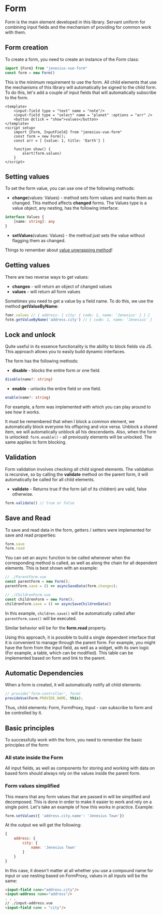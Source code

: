 <script setup>
import WidgetExampleOnePointValue from '../components/widget-example-one-point-value.vue';
import WidgetExampleSimpleForm from '../components/widget-example-simple-form.vue';
import WidgetExampleFormDisable from '../components/widget-example-form-disable.vue'
</script>

# Form
Form is the main element developed in this library. Servant uniform for
combining input fields and the mechanism of providing for common work with them.

## Form creation
To create a form, you need to create an instance of the *Form* class:
```ts
import {Form} from "jenesius-vue-form"
const form = new Form()
```
This is the minimum requirement to use the form. All child elements
that use the mechanisms of this library will automatically be signed
to the child form.
To do this, let's add a couple of input fields that will automatically subscribe to the form.
```vue
<template>
    <input-field type = "text" name = "note"/>
    <input-field type = "select" name = "planet" :options = "arr" />
    <button @click = "show">values</button>
</template>
<script setup>
    import {Form, InputField} from "jenesius-vue-form"
    const form = new Form();
    const arr = [ {value: 1, title: 'Earth'} ]

    function show() {
        alert(form.values)
    }
</script>
```
<WidgetExampleSimpleForm/>

## Setting values
To set the form value, you can use one of
the following methods:
- **change**(values: Values) - method sets form values and marks them as changed.
This method affects **changed** forms.
The Values type is a value object, any nesting, has the following
interface:
```ts
interface Values {
	[name: string]: any
}
```
- **setValues**(values: Values) - the method just sets the value without flagging them
as changed.

Things to remember about [value unwrapping method](#form-values-simplified)!

## Getting values
There are two reverse ways to get values:
- **changes** - will return an object of changed values
- **values** - will return all form values

Sometimes you need to get a value by a field name. To do this, we use the method
**getValueByName**:
```ts
fomr.values // { address: { city: { code: 1, name: 'Jenesius' } } }
fotm.getValueByName('address.city') // { code: 1, name: 'Jenesius' }
```

## Lock and unlock
Quite useful in its essence functionality is the ability to block
fields via JS. This approach allows you to easily build dynamic interfaces.

The form has the following methods:
- **disable** - blocks the entire form or one field.
```ts
disable(name?: string)
```
- **enable** - unlocks the entire field or one field.
```ts
enable(name?: string)
```

For example, a form was implemented with which you can play around to see
how it works.
<WidgetExampleFormDisable/>

It must be remembered that when I block a common element, we automatically block everyone
his offspring and vice versa. Unblock a shared item, we will automatically unblock
all his descendants.
Also, when the form is unlocked: `form.enable()` - all previously elements will be
unlocked. The same applies to form blocking.


## Validation
Form validation involves checking all child signed elements.
The validation is recursive, so by calling the **validate** method on the parent
form, it will automatically be called for all child elements.
- **validate** - Returns true if the form (all of its children) are
valid, false otherwise.
```ts
form.validate() // true or false
```

## Save and Read
To save and read data in the form, getters / setters were implemented for
save and read properties:
```ts
form.save
form.read
```
You can set an async function to be called whenever
when the corresponding method is called, as well as along the chain for all dependent
elements. This is best shown with an example:
```ts
// ./ParentForm.vue
const parentForm = new Form();
parentForm.save = () => asyncSaveData(form.changes);
```
```ts
// ./ChildrenForm.vue
const childrenForm = new Form();
childrenForm.save = () => asyncSaveChildrenData()
```
In this example, `children.save()` will be automatically called after
`parentForm.save()` will be executed.

Similar behavior will be for the **form.read** property.

Using this approach, it is possible to build a single dependent interface that
it is convenient to manage through the parent form. For example, you might have the form
from the input field, as well as a widget, with its own logic (For example, a table,
which can be modified). This table can be implemented based on form
and link to the parent.

## Automatic Dependencies
When a form is created, it will automatically notify all child elements:
```ts
// provide('form-controller', form)
provideVue(Form.PROVIDE_NAME, this); 
```
Thus, child elements: Form, FormProxy, Input - can subscribe to
form and be controlled by it.

## Basic principles
To successfully work with the form, you need to remember the basic principles of the form:
### All state inside the Form
All input fields, as well as components for storing and working with data on
based form should always rely on the values inside the parent form.
### Form values simplified
This means that any form values that are passed in will be simplified and decomposed.
This is done in order to make it easier to work and rely on a single point.
Let's take an example of how this works in practice.
Example:

```ts
form.setValues({ 'address.city.name': 'Jenesius Town'})
```

At the output we will get the following:
```js
{
	address: {
		city: {
			name: 'Jenesius Town'
        }
    }
}
```

In this case, it doesn't matter at all whether you use a compound name for input or
use nesting based on FormProxy, values in all inputs will be
the same:

```html
<input-field name="address.city"/>
<input-address name="address"/>
. . .
// ./input-address.vue
<input-field name = "city"/>
```


<WidgetExampleOnePointValue/>
